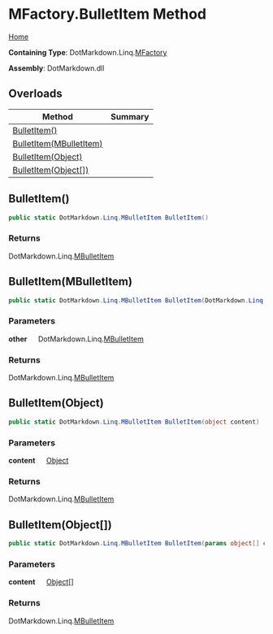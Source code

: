 # MFactory\.BulletItem Method

[Home](../../../../README.md)

**Containing Type**: DotMarkdown\.Linq\.[MFactory](../README.md)

**Assembly**: DotMarkdown\.dll

## Overloads

| Method | Summary |
| ------ | ------- |
| [BulletItem()](#DotMarkdown_Linq_MFactory_BulletItem) | |
| [BulletItem(MBulletItem)](#DotMarkdown_Linq_MFactory_BulletItem_DotMarkdown_Linq_MBulletItem_) | |
| [BulletItem(Object)](#DotMarkdown_Linq_MFactory_BulletItem_System_Object_) | |
| [BulletItem(Object\[\])](#DotMarkdown_Linq_MFactory_BulletItem_System_Object___) | |

## BulletItem\(\) <a name="DotMarkdown_Linq_MFactory_BulletItem"></a>

```csharp
public static DotMarkdown.Linq.MBulletItem BulletItem()
```

### Returns

DotMarkdown\.Linq\.[MBulletItem](../../MBulletItem/README.md)

## BulletItem\(MBulletItem\) <a name="DotMarkdown_Linq_MFactory_BulletItem_DotMarkdown_Linq_MBulletItem_"></a>

```csharp
public static DotMarkdown.Linq.MBulletItem BulletItem(DotMarkdown.Linq.MBulletItem other)
```

### Parameters

**other** &emsp; DotMarkdown\.Linq\.[MBulletItem](../../MBulletItem/README.md)

### Returns

DotMarkdown\.Linq\.[MBulletItem](../../MBulletItem/README.md)

## BulletItem\(Object\) <a name="DotMarkdown_Linq_MFactory_BulletItem_System_Object_"></a>

```csharp
public static DotMarkdown.Linq.MBulletItem BulletItem(object content)
```

### Parameters

**content** &emsp; [Object](https://docs.microsoft.com/en-us/dotnet/api/system.object)

### Returns

DotMarkdown\.Linq\.[MBulletItem](../../MBulletItem/README.md)

## BulletItem\(Object\[\]\) <a name="DotMarkdown_Linq_MFactory_BulletItem_System_Object___"></a>

```csharp
public static DotMarkdown.Linq.MBulletItem BulletItem(params object[] content)
```

### Parameters

**content** &emsp; [Object](https://docs.microsoft.com/en-us/dotnet/api/system.object)\[\]

### Returns

DotMarkdown\.Linq\.[MBulletItem](../../MBulletItem/README.md)

